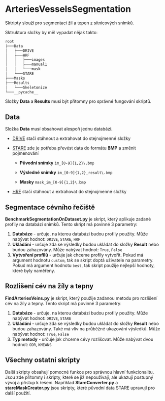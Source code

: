 # ArteriesVesselsSegmentation

Sktripty slouží pro segmentaci žil a tepen z sítnicových snímků.


Sktruktura složky by měl vypadat nějak takto:
```bash
root
├───Data
│   ├───DRIVE
│   ├───HRF
│   │   ├───images
│   │   ├───manual1
│   │   └───mask
│   └───STARE
├───Masks
├───Results
│   └───Skeletonize
└───__pycache__
```

Složky **Data** a **Results** musí být přítomny pro správné fungování skriptů.

## Data
Složka **Data** musí obsahovat alespoň jednu databázi.
 - [DRIVE](https://drive.grand-challenge.org/) stačí stáhnout a extrahovat do stejnojmenné složky
 - [STARE](https://cecas.clemson.edu/~ahoover/stare/probing/index.html) zde je potřeba převést data do formátu **BMP** a změnit pojmenování
    - **Původní snímky**  `im_[0-9]{1,2}\.bmp`

    - **Výsledné snímky** `im_[0-9]{1,2}_result\.bmp`

    - **Masky** `mask_im_[0-9]{1,2}\.bmp`

 - [HRF](https://www5.cs.fau.de/research/data/fundus-images/) stačí stáhnout a extrahovat do stejnojmenné složky

## Segmentace cévního řečiště 
**BenchmarkSegmentationOnDataset.py** je skript, který aplikuje zadané profily na databázi snímků. 
Tento skript má povinné 3 parametry:
1. **Databáze** - určuje, na kterou databázi budou profily použity. Může nabývat hodnot: `DRIVE`, `STARE`, `HRF`
2. **Ukládání** - určuje zda se výsledky budou ukládat do složky **Result** nebo budou zahazovány. Může nabývat hodnot: `True`, `False`
3. **Vytvoření profilů** - určuje jak chceme profily vytvořit. Pokud má argument hodnotu `custom`, tak se skript doptá uživatele na parametry. Pokud má argument hodnotu `best`, tak skript použije nejlepší hodnoty, které byly naměřeny.

## Rozlišení cév na žíly a tepny
**FindArteriesVeins.py** je skript, který použije zadanou metodu pro rozlišení cév na žíly a tepny. 
Tento skript má povinné 3 parametry:
1. **Databáze** - určuje, na kterou databázi budou profily použity. Může nabývat hodnot: `DRIVE`, `STARE`
2. **Ukládání** - určuje zda se výsledky budou ukládat do složky **Result** nebo budou zahazovány. Také má vliv na průběžné ukazování výsledků. Může nabývat hodnot: `True`, `False`
3. **Typ metody** - určuje jak chceme cévy rozlišovat. Může nabývat dvou hodnot: `ODR`, `KMEANS`


## Všechny ostatní skripty
Další skripty obsahují pomocné funkce pro správnou hlavní funkcionalitu.
Jsou zde přítomny i skripty, které se již nepoužívají, ale ukazují postupný vývoj a přístup k řešení.
Například **StareConverter.py** a **stareMaskCreator.py** jsou skripty, které původní data STARE upravují pro další použití.